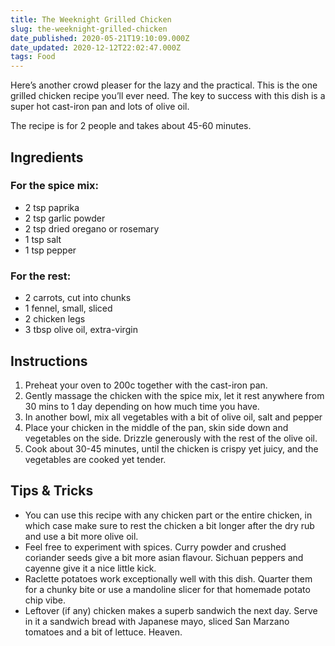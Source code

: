 ```yaml
---
title: The Weeknight Grilled Chicken
slug: the-weeknight-grilled-chicken
date_published: 2020-05-21T19:10:09.000Z
date_updated: 2020-12-12T22:02:47.000Z
tags: Food
---
```


Here’s another crowd pleaser for the lazy and the practical. This is the one grilled chicken recipe you’ll ever need. The key to success with this dish is a super hot cast-iron pan and lots of olive oil.

The recipe is for 2 people and takes about 45-60 minutes.

## Ingredients

### For the spice mix:

- 2 tsp paprika
- 2 tsp garlic powder
- 2 tsp dried oregano or rosemary
- 1 tsp salt
- 1 tsp pepper

### For the rest:

- 2 carrots, cut into chunks
- 1 fennel, small, sliced
- 2 chicken legs
- 3 tbsp olive oil, extra-virgin

## Instructions

1. Preheat your oven to 200c together with the cast-iron pan.
2. Gently massage the chicken with the spice mix, let it rest anywhere from 30 mins to 1 day depending on how much time you have.
3. In another bowl, mix all vegetables with a bit of olive oil, salt and pepper
4. Place your chicken in the middle of the pan, skin side down and vegetables on the side. Drizzle generously with the rest of the olive oil.
5. Cook about 30-45 minutes, until the chicken is crispy yet juicy, and the vegetables are cooked yet tender.

## Tips & Tricks

- You can use this recipe with any chicken part or the entire chicken, in which case make sure to rest the chicken a bit longer after the dry rub and use a bit more olive oil.
- Feel free to experiment with spices. Curry powder and crushed coriander seeds give a bit more asian flavour. Sichuan peppers and cayenne give it a nice little kick.
- Raclette potatoes work exceptionally well with this dish. Quarter them for a chunky bite or use a mandoline slicer for that homemade potato chip vibe.
- Leftover (if any) chicken makes a superb sandwich the next day. Serve in it a sandwich bread with Japanese mayo, sliced San Marzano tomatoes and a bit of lettuce. Heaven.
